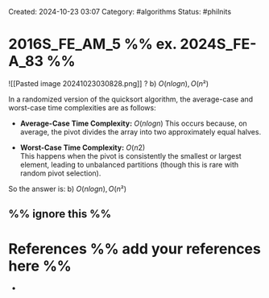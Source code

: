 Created: 2024-10-23 03:07
Category: #algorithms 
Status: #philnits



# 2016S_FE_AM_5 %% ex. 2024S_FE-A_83 %%

![[Pasted image 20241023030828.png]]
? 
b) $O(n log n), O(n²)$

In a randomized version of the quicksort algorithm, the average-case and worst-case time complexities are as follows:

- **Average-Case Time Complexity:** $O(nlogn)$
    This occurs because, on average, the pivot divides the array into two approximately equal halves.
    
- **Worst-Case Time Complexity:** $O(n2)$  
    This happens when the pivot is consistently the smallest or largest element, leading to unbalanced partitions (though this is rare with random pivot selection).

So the answer is:
b) $O(n log n), O(n²)$

%% ignore this %%
---









# References %% add your references here %%
- 